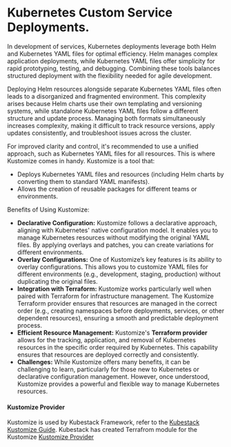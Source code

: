 # Kubernetes Custom Service Deployments.

In development of services, Kubernetes deployments leverage both Helm and Kubernetes YAML files for optimal efficiency. Helm manages complex application deployments, while Kubernetes YAML files offer simplicity for rapid prototyping, testing, and debugging. Combining these tools balances structured deployment with the flexibility needed for agile development.

Deploying Helm resources alongside separate Kubernetes YAML files often leads to a disorganized and fragmented environment. This complexity arises because Helm charts use their own templating and versioning systems, while standalone Kubernetes YAML files follow a different structure and update process. Managing both formats simultaneously increases complexity, making it difficult to track resource versions, apply updates consistently, and troubleshoot issues across the cluster.

For improved clarity and control, it's recommended to use a unified approach, such as Kubernetes YAML files for all resources. This is where Kustomize comes in handy. Kustomize is a tool that:

* Deploys Kubernetes YAML files and resources (including Helm charts by converting them to standard YAML manifests).
* Allows the creation of reusable packages for different teams or environments.

Benefits of Using Kustomize:

- **Declarative Configuration:** Kustomize follows a declarative approach, aligning with Kubernetes' native configuration model. It enables you to manage Kubernetes resources without modifying the original YAML files. By applying overlays and patches, you can create variations for different environments.
- **Overlay Configurations:** One of Kustomize’s key features is its ability to overlay configurations. This allows you to customize YAML files for different environments (e.g., development, staging, production) without duplicating the original files.
- **Integration with Terraform:** Kustomize works particularly well when paired with Terraform for infrastructure management. The Kustomize Terraform provider ensures that resources are managed in the correct order (e.g., creating namespaces before deployments, services, or other dependent resources), ensuring a smooth and predictable deployment process.
- **Efficient Resource Management:** Kustomize's **Terraform provider** allows for the tracking, application, and removal of Kubernetes resources in the specific order required by Kubernetes. This capability ensures that resources are deployed correctly and consistently.
- **Challenges:** While Kustomize offers many benefits, it can be challenging to learn, particularly for those new to Kubernetes or declarative configuration management. However, once understood, Kustomize provides a powerful and flexible way to manage Kubernetes resources.

#### Kustomize Provider

Kustomize is used by Kubestack Framework, refer to the [Kubestack Kustomize Guide](https://www.kubestack.com/guides/catalog-using-kubestack-catalog-modules-standalone/).
Kubestack has created Terrafrom module for the Kustomize [Kustomize Provider](https://registry.terraform.io/providers/kbst/kustomization/latest/docs)
